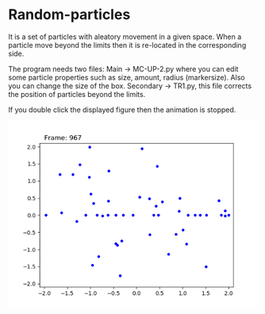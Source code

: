 # Random-particles
It is a set of particles with aleatory movement in a given space. When a particle move beyond the limits then it is re-located in the corresponding side.

The program needs two files: Main -> MC-UP-2.py where you can edit some particle properties such as size, amount, radius (markersize). Also you can change the size of the box. Secondary -> TR1.py, this file corrects the position of particles beyond the limits.

If you double click the displayed figure then the animation is stopped.

![An example:](https://github.com/M1RA1/Random-particles/blob/master/Figure_1.png?raw=true)
